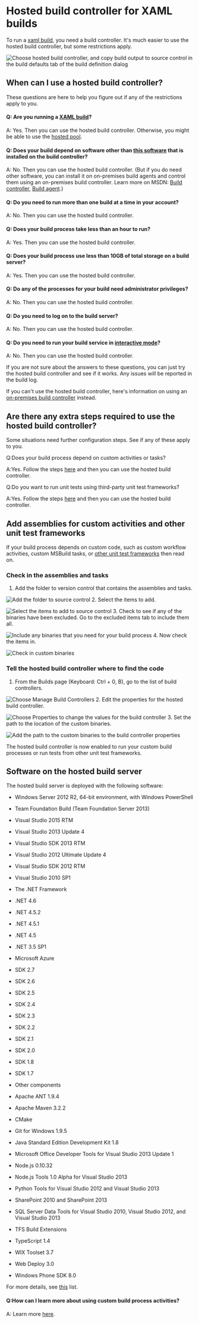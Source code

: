 <properties
	pageTitle="Hosted build controller for XAML builds"
  description="Hosted build controller for XAML builds"
  services="visual-studio-online"
  documentationCenter = ""
  authors="terryaustin"
  manager="terryaustin"
  editor="terryaustin" /> 

# Hosted build controller for XAML builds


To run a [xaml build](https://msdn.microsoft.com/en-us/library/ms181709%28v=vs.120%29.aspx), you need a build controller. It's much easier to use the hosted build controller, but some restrictions apply.



![Choose hosted build controller, and copy build output to source control in the build defaults tab of the build definition dialog](./media/hosted-build-controller-vs/IC682262.png)


## When can I use a hosted build controller?


These questions are here to help you figure out if any of the restrictions apply to you.


#### Q: Are you running a [XAML build](https://msdn.microsoft.com/en-us/library/ms181709%28v=vs.120%29.aspx)?


A: Yes. Then you can use the hosted build controller. Otherwise, you might be able to use the [hosted pool](hosted-agent-pool.md).


#### Q: Does your build depend on software other than [this software](hosted-build-controller-vs.md#software) that is installed on the build controller?


A: No. Then you can use the hosted build controller. (But if you do need other software, you can install it on on-premises build agents and control them using an on-premises build controller. Learn more on MSDN: [Build controller](https://msdn.microsoft.com/library/ee330987.aspx), [Build agent](https://msdn.microsoft.com/library/bb399135.aspx).)


#### Q: Do you need to run more than one build at a time in your account?


A: No. Then you can use the hosted build controller.


#### Q: Does your build process take less than an hour to run?


A: Yes. Then you can use the hosted build controller.


#### Q: Does your build process use less than 10GB of total storage on a build server?


A: Yes. Then you can use the hosted build controller.


#### Q: Do any of the processes for your build need administrator privileges?


A: No. Then you can use the hosted build controller.


#### Q: Do you need to log on to the build server?


A: No. Then you can use the hosted build controller.


#### Q: Do you need to run your build service in [interactive mode](https://msdn.microsoft.com/library/ms181712.aspx#interactive)?


A: No. Then you can use the hosted build controller.


If you are not sure about the answers to these questions, you can just try the hosted build controller and see if it works. Any issues will be reported in the build log.



If you can't use the hosted build controller, here's information on using an [on-premises build controller](https://msdn.microsoft.com/library/ee330987) instead.


## Are there any extra steps required to use the hosted build controller?


Some situations need further configuration steps. See if any of these apply to you.



Q:Does your build process depend on custom activities or tasks?



A:Yes. Follow the steps [here](hosted-build-controller-vs.md#supplemental_binaries) and then you can use the hosted build controller.



Q:Do you want to run unit tests using third-party unit test frameworks?



A:Yes. Follow the steps [here](hosted-build-controller-vs.md#supplemental_binaries) and then you can use the hosted build controller.






## Add assemblies for custom activities and other unit test frameworks


If your build process depends on custom code, such as custom workflow activities, custom MSBuild tasks, or [other unit test frameworks](../get-startedcreate-and-run-unit-tests-vs.md#frameworks) then read on.


### Check in the assemblies and tasks

1. Add the folder to version control that contains the assemblies and tasks.



![Add the folder to source control](./media/hosted-build-controller-vs/IC682263.png)
2. Select the items to add.



![Select the items to add to source control](./media/hosted-build-controller-vs/IC682765.png)
3. Check to see if any of the binaries have been excluded. Go to the excluded items tab to include them all.



![Include any binaries that you need for your build process  ](./media/hosted-build-controller-vs/IC682766.png)
4. Now check the items in.



![Check in custom binaries](./media/hosted-build-controller-vs/IC682767.png)

### Tell the hosted build controller where to find the code

1. From the Builds page (Keyboard: Ctrl + 0, B), go to the list of build controllers.



![Choose Manage Build Controllers](./media/hosted-build-controller-vs/IC682768.png)
2. Edit the properties for the hosted build controller.



![Choose Properties to change the values for the build controller](./media/hosted-build-controller-vs/IC682769.png)
3. Set the path to the location of the custom binaries.



![Add the path to the custom binaries to the build controller properties](./media/hosted-build-controller-vs/IC682770.png)


The hosted build controller is now enabled to run your custom build processes or run tests from other unit test frameworks.






## Software on the hosted build server


The hosted build server is deployed with the following software:


- Windows Server 2012 R2, 64-bit environment, with Windows PowerShell
- Team Foundation Build (Team Foundation Server 2013)
- Visual Studio 2015 RTM
- Visual Studio 2013 Update 4
- Visual Studio SDK 2013 RTM
- Visual Studio 2012 Ultimate Update 4
- Visual Studio SDK 2012 RTM
- Visual Studio 2010 SP1
- The .NET Framework


 - .NET 4.6
 - .NET 4.5.2
 - .NET 4.5.1
 - .NET 4.5
 - .NET 3.5 SP1
- Microsoft Azure


 - SDK 2.7
 - SDK 2.6
 - SDK 2.5
 - SDK 2.4
 - SDK 2.3
 - SDK 2.2
 - SDK 2.1
 - SDK 2.0
 - SDK 1.8
 - SDK 1.7
- Other components


 - Apache ANT 1.9.4
 - Apache Maven 3.2.2
 - CMake
 - Git for Windows 1.9.5
 - Java Standard Edition Development Kit 1.8
 - Microsoft Office Developer Tools for Visual Studio 2013 Update 1
 - Node.js 0.10.32
 - Node.js Tools 1.0 Alpha for Visual Studio 2013
 - Python Tools for Visual Studio 2012 and Visual Studio 2013
 - SharePoint 2010 and SharePoint 2013
 - SQL Server Data Tools for Visual Studio 2010, Visual Studio 2012, and Visual Studio 2013
 - TFS Build Extensions
 - TypeScript 1.4
 - WIX Toolset 3.7
 - Web Deploy 3.0
 - Windows Phone SDK 8.0


For more details, see [this](http://go.microsoft.com/fwlink/?LinkId=286671) list.


#### Q:How can I learn more about using custom build process activities?


A: Learn more [here](https://msdn.microsoft.com/library/dd647551.aspx).
